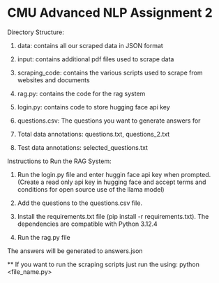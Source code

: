 # CMU Advanced NLP Assignment 2

Directory Structure:

1. data: contains all our scraped data in JSON format

2. input: contains additional pdf files used to scrape data

3. scraping_code: contains the various scripts used to scrape from websites and documents

4. rag.py: contains the code for the rag system

5. login.py: contains code to store hugging face api key

6. questions.csv: The questions you want to generate answers for

7. Total data annotations: questions.txt, questions_2.txt

8. Test data annotations: selected_questions.txt



Instructions to Run the RAG System:

1. Run the login.py file and enter huggin face api key when prompted. (Create a read only api key in hugging face and accept terms and conditions for open source use of the llama model)

2. Add the questions to the questions.csv file.

3. Install the requirements.txt file (pip install -r requirements.txt). The dependencies are compatible with Python 3.12.4

4. Run the rag.py file

The answers will be generated to answers.json

** If you want to run the scraping scripts just run the using: python <file_name.py>